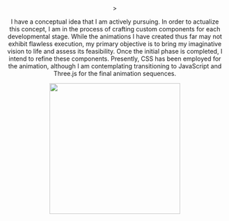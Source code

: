 <div align="center">
>
  
I have a conceptual idea that I am actively pursuing. In order to actualize this concept, I am in the process of crafting custom components for each developmental stage. While the animations I have created thus far may not exhibit flawless execution, my primary objective is to bring my imaginative vision to life and assess its feasibility. Once the initial phase is completed, I intend to refine these components. Presently, CSS has been employed for the animation, although I am contemplating transitioning to JavaScript and Three.js for the final animation sequences.

<div/>


<img align="center" width="300" height="300" src="https://camo.githubusercontent.com/c119034395e2654a9c946ebb65fca04f9b32778c80c3dcfb2ae8337ce7586101/68747470733a2f2f632e74656e6f722e636f6d2f4868644c584978544b664541414141432f6e6f6963652e676966">


